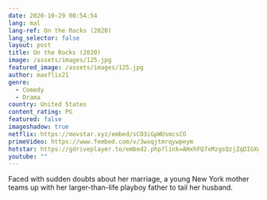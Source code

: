 ```yaml
---
date: 2020-10-29 00:54:54
lang: mal
lang-ref: On the Rocks (2020)
lang_selector: false
layout: post
title: On the Rocks (2020)
image: /assets/images/125.jpg
featured_image: /assets/images/125.jpg
author: maxflix21
genre:
  - Comedy
  - Drama
country: United States
content_rating: PG
featured: false
imageshadow: true
netflix: https://movstar.xyz/embed/sCO3iGpWUsmcsCO
primeVideo: https://www.fembed.com/v/3wxqjtmrqywpeym
hotstar: https://gdriveplayer.to/embed2.php?link=AHxhFQ7xMzgsQzjZqDIGXgTK7mpc9hW%252BA5wpUqg3V5bAdZL05xQgwkxZj2pBtPYIa2mpNZobNGq1kg7CZddrCNwyivkSdWM1BLvG%252B8L6Iqf%252FRSVdtHLPF4G734xIkuCGpBxzed6yZ%252F6GW5AwF9dgywnDVrXuWREgB9P%252FDw0DUGLUJER8idpKLlFgzLZ2XuTZw%253D
youtube: ""
---
```

Faced with sudden doubts about her marriage, a young New York mother teams up with her larger-than-life playboy father to tail her husband.